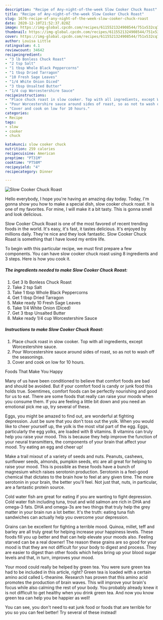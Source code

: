 ```yaml
---
description: "Recipe of Any-night-of-the-week Slow Cooker Chuck Roast"
title: "Recipe of Any-night-of-the-week Slow Cooker Chuck Roast"
slug: 1676-recipe-of-any-night-of-the-week-slow-cooker-chuck-roast
date: 2020-12-10T21:52:37.828Z
image: https://img-global.cpcdn.com/recipes/6115521324908544/751x532cq70/slow-cooker-chuck-roast-recipe-main-photo.jpg
thumbnail: https://img-global.cpcdn.com/recipes/6115521324908544/751x532cq70/slow-cooker-chuck-roast-recipe-main-photo.jpg
cover: https://img-global.cpcdn.com/recipes/6115521324908544/751x532cq70/slow-cooker-chuck-roast-recipe-main-photo.jpg
author: Louisa Little
ratingvalue: 4.1
reviewcount: 34642
recipeingredient:
- "3 lb Bonless Chuck Roast"
- "2 tsp Salt"
- "1 tbsp Whole Black Peppercorns"
- "1 tbsp Dried Tarragon"
- "10 Fresh Sage Leaves"
- "1/4 White Onion Diced"
- "3 tbsp Unsalted Butter"
- "1/4 cup Worcestershire Sauce"
recipeinstructions:
- "Place chuck roast in slow cooker. Top with all ingredients, except Worcestershire sauce."
- "Pour Worcestershire sauce around sides of roast, so as not to wash off the seasonings."
- "Cover and cook on low for 10 hours."
categories:
- Recipe
tags:
- slow
- cooker
- chuck

katakunci: slow cooker chuck 
nutrition: 259 calories
recipecuisine: American
preptime: "PT31M"
cooktime: "PT58M"
recipeyield: "4"
recipecategory: Dinner

---
```



![Slow Cooker Chuck Roast](https://img-global.cpcdn.com/recipes/6115521324908544/751x532cq70/slow-cooker-chuck-roast-recipe-main-photo.jpg)

Hello everybody, I hope you're having an amazing day today. Today, I'm gonna show you how to make a special dish, slow cooker chuck roast. It is one of my favorites. For mine, I will make it a bit tasty. This is gonna smell and look delicious.



Slow Cooker Chuck Roast is one of the most favored of recent trending foods in the world. It's easy, it's fast, it tastes delicious. It's enjoyed by millions daily. They're nice and they look fantastic. Slow Cooker Chuck Roast is something that I have loved my entire life.


To begin with this particular recipe, we must first prepare a few components. You can have slow cooker chuck roast using 8 ingredients and 3 steps. Here is how you cook it.

<!--inarticleads1-->

##### The ingredients needed to make Slow Cooker Chuck Roast:

1. Get 3 lb Bonless Chuck Roast
1. Take 2 tsp Salt
1. Take 1 tbsp Whole Black Peppercorns
1. Get 1 tbsp Dried Tarragon
1. Make ready 10 Fresh Sage Leaves
1. Take 1/4 White Onion (Diced)
1. Get 3 tbsp Unsalted Butter
1. Make ready 1/4 cup Worcestershire Sauce




<!--inarticleads2-->

##### Instructions to make Slow Cooker Chuck Roast:

1. Place chuck roast in slow cooker. Top with all ingredients, except Worcestershire sauce.
1. Pour Worcestershire sauce around sides of roast, so as not to wash off the seasonings.
1. Cover and cook on low for 10 hours.




Foods That Make You Happy


Many of us have been conditioned to believe that comfort foods are bad and should be avoided. But if your comfort food is candy or junk food this holds true. Soemtimes, comfort foods can be perfectly nourishing and good for us to eat. There are some foods that really can raise your moods when you consume them. If you are feeling a little bit down and you need an emotional pick me up, try several of these.

Eggs, you might be amazed to find out, are wonderful at fighting depression. Just be sure that you don't toss out the yolk. When you would like to cheer yourself up, the yolk is the most vital part of the egg. Eggs, particularly the egg yolks, are loaded with B vitamins. B vitamins can truly help you raise your mood. This is because they help improve the function of your neural transmitters, the components of your brain that affect your mood. Try eating an egg and cheer up!

Make a trail mixout of a variety of seeds and nuts. Peanuts, cashews, sunflower seeds, almonds, pumpkin seeds, etc are all great for helping to raise your mood. This is possible as these foods have a bunch of magnesium which raises serotonin production. Serotonin is a feel-good chemical that dictates to the brain how to feel at any given time. The more serotonin in your brain, the better you'll feel. Not just that, nuts, in particular, are a fantastic protein source.

Cold water fish are great for eating if you are wanting to fight depression. Cold water fish including tuna, trout and wild salmon are rich in DHA and omega-3 fats. DHA and omega-3s are two things that truly help the grey matter in your brain run a lot better. It's the truth: eating tuna fish sandwiches can actually help you overcome your depression. 

Grains can be excellent for fighting a terrible mood. Quinoa, millet, teff and barley are all truly great for helping increase your happiness levels. These foods fill you up better and that can help elevate your moods also. Feeling starved can be a real downer! The reason these grains are so good for your mood is that they are not difficult for your body to digest and process. They are easier to digest than other foods which helps bring up your blood sugar levels and that, in turn, improves your mood.

Your mood could really be helped by green tea. You were sure green tea had to be included in this article, right? Green tea is loaded with a certain amino acid called L-theanine. Research has proven that this amino acid promotes the production of brain waves. This will improve your brain's focus while also calming the rest of your body. You probably already knew it is not difficult to get healthy when you drink green tea. And now you know green tea can help you be happier as well!

You can see, you don't need to eat junk food or foods that are terrible for you so you can feel better! Try several of these instead!

